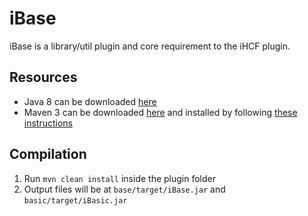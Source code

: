 # iBase #
<p>iBase is a library/util plugin and core requirement to the iHCF plugin.</p>

## Resources ##

* Java 8 can be downloaded [here](http://www.oracle.com/technetwork/java/javase/downloads/index.html)
* Maven 3 can be downloaded [here](http://maven.apache.org/download.html) and installed by following [these instructions](https://maven.apache.org/install.html)

## Compilation ##

1. Run `mvn clean install` inside the plugin folder
2. Output files will be at `base/target/iBase.jar` and `basic/target/iBasic.jar`